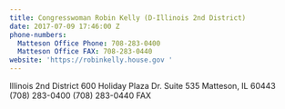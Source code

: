 ```yaml
---
title: Congresswoman Robin Kelly (D-Illinois 2nd District)
date: 2017-07-09 17:46:00 Z
phone-numbers:
  Matteson Office Phone: 708-283-0400
  Matteson Office FAX: 708-283-0440
website: 'https://robinkelly.house.gov '
---
```


Illinois 2nd District
600 Holiday Plaza Dr. Suite 535
Matteson, IL  60443
(708) 283-0400
(708) 283-0440 FAX